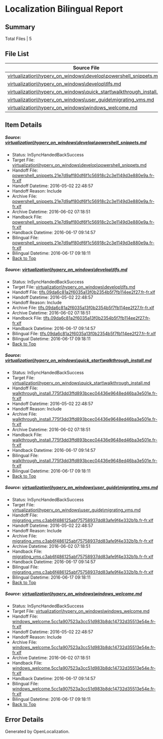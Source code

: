 # <a name='report-top'></a> Localization Bilingual Report

## Summary
 Total Files | 5

## File List
 Source File | Status | Details 
 ----------- | ------ | ------- 
 [virtualization\hyperv_on_windows\develop\powershell_snippets.md](https://github.com/Microsoft/Virtualization-Documentation-Private/blob/e14ede0a2b13de08cea0a955b37a21a150fb88cf/virtualization/hyperv_on_windows/develop/powershell_snippets.md) | InSyncHandedBackSuccess | [Details](#4b8a6905e3497b5fbecf938ea35b6cc57ae37be295)
 [virtualization\hyperv_on_windows\develop\tlfs.md](https://github.com/Microsoft/Virtualization-Documentation-Private/blob/e14ede0a2b13de08cea0a955b37a21a150fb88cf/virtualization/hyperv_on_windows/develop/tlfs.md) | InSyncHandedBackSuccess | [Details](#82b5055c390ce6754403b4de571b4c75298ff46296)
 [virtualization\hyperv_on_windows\quick_start\walkthrough_install.md](https://github.com/Microsoft/Virtualization-Documentation-Private/blob/e14ede0a2b13de08cea0a955b37a21a150fb88cf/virtualization/hyperv_on_windows/quick_start/walkthrough_install.md) | InSyncHandedBackSuccess | [Details](#9e2b16f3e6c9882246a5a4c21683112eaa089ce8176)
 [virtualization\hyperv_on_windows\user_guide\migrating_vms.md](https://github.com/Microsoft/Virtualization-Documentation-Private/blob/e14ede0a2b13de08cea0a955b37a21a150fb88cf/virtualization/hyperv_on_windows/user_guide/migrating_vms.md) | InSyncHandedBackSuccess | [Details](#54db04f9096dc1ef9572594b321f400fbbfeada0202)
 [virtualization\hyperv_on_windows\windows_welcome.md](https://github.com/Microsoft/Virtualization-Documentation-Private/blob/e14ede0a2b13de08cea0a955b37a21a150fb88cf/virtualization/hyperv_on_windows/windows_welcome.md) | InSyncHandedBackSuccess | [Details](#4d5c2ad7515b8b536da30ad2dd3b4ffc2cee5832208)

## Item Details
##### <a name='4b8a6905e3497b5fbecf938ea35b6cc57ae37be295'></a> Source: [virtualization\hyperv_on_windows\develop\powershell_snippets.md](https://github.com/Microsoft/Virtualization-Documentation-Private/blob/e14ede0a2b13de08cea0a955b37a21a150fb88cf/virtualization/hyperv_on_windows/develop/powershell_snippets.md)
* Status: InSyncHandedBackSuccess
* Target File: [virtualization\hyperv_on_windows\develop\powershell_snippets.md](https://github.com/Microsoft/Virtualization-Documentation-Private.fr-fr/blob/1b40e78aba48d1959279f9d589599a5b029580c8/virtualization/hyperv_on_windows/develop/powershell_snippets.md)
* Handoff File: [powershell_snippets.21e7d9aff80df6f1c56918c2c3e1149d3e880e9a.fr-fr.xlf](https://github.com/Microsoft/Virtualization-Documentation-Private.handoff/blob/1308d2f31083989e5b8a054d81d4364c1d6282a8/ol-handoff/Microsoft/Virtualization-Documentation-Private.fr-fr/live/powershell_snippets.21e7d9aff80df6f1c56918c2c3e1149d3e880e9a.fr-fr.xlf)
* Handoff Datetime: 2016-05-02 22:48:57
* Handoff Reason: Include
* Archive File: [powershell_snippets.21e7d9aff80df6f1c56918c2c3e1149d3e880e9a.fr-fr.xlf](https://github.com/Microsoft/Virtualization-Documentation-Private.handoff/blob/1278e57ca13c79b632b5a3274bdd21ef3be25067/ol-handoff/Microsoft/Virtualization-Documentation-Private.fr-fr/live/archive/powershell_snippets.21e7d9aff80df6f1c56918c2c3e1149d3e880e9a.fr-fr.xlf)
* Archive Datetime: 2016-06-02 07:18:51
* Handback File: [powershell_snippets.21e7d9aff80df6f1c56918c2c3e1149d3e880e9a.fr-fr.xlf](https://github.com/Microsoft/Virtualization-Documentation-Private.handback/blob/1ea4f53e07dbd28b8089b6ec34df1093db6f152a/ol-handback/Microsoft/Virtualization-Documentation-Private.fr-fr/live/powershell_snippets.21e7d9aff80df6f1c56918c2c3e1149d3e880e9a.fr-fr.xlf)
* Handback Datetime: 2016-06-17 09:14:57
* Bilingual File: [powershell_snippets.21e7d9aff80df6f1c56918c2c3e1149d3e880e9a.fr-fr.xlf](https://github.com/Microsoft/Virtualization-Documentation-Private.handback/blob/1ea4f53e07dbd28b8089b6ec34df1093db6f152a/ol-handback/Microsoft/Virtualization-Documentation-Private.fr-fr/live/powershell_snippets.21e7d9aff80df6f1c56918c2c3e1149d3e880e9a.fr-fr.xlf)
* Bilingual Datetime: 2016-06-17 09:18:11
* [Back to Top](#report-top)

##### <a name='82b5055c390ce6754403b4de571b4c75298ff46296'></a> Source: [virtualization\hyperv_on_windows\develop\tlfs.md](https://github.com/Microsoft/Virtualization-Documentation-Private/blob/e14ede0a2b13de08cea0a955b37a21a150fb88cf/virtualization/hyperv_on_windows/develop/tlfs.md)
* Status: InSyncHandedBackSuccess
* Target File: [virtualization\hyperv_on_windows\develop\tlfs.md](https://github.com/Microsoft/Virtualization-Documentation-Private.fr-fr/blob/1b40e78aba48d1959279f9d589599a5b029580c8/virtualization/hyperv_on_windows/develop/tlfs.md)
* Handoff File: [tlfs.09da6c81a2f6035a13f0b2354b5f7fb114ee2f27.fr-fr.xlf](https://github.com/Microsoft/Virtualization-Documentation-Private.handoff/blob/1308d2f31083989e5b8a054d81d4364c1d6282a8/ol-handoff/Microsoft/Virtualization-Documentation-Private.fr-fr/live/tlfs.09da6c81a2f6035a13f0b2354b5f7fb114ee2f27.fr-fr.xlf)
* Handoff Datetime: 2016-05-02 22:48:57
* Handoff Reason: Include
* Archive File: [tlfs.09da6c81a2f6035a13f0b2354b5f7fb114ee2f27.fr-fr.xlf](https://github.com/Microsoft/Virtualization-Documentation-Private.handoff/blob/1278e57ca13c79b632b5a3274bdd21ef3be25067/ol-handoff/Microsoft/Virtualization-Documentation-Private.fr-fr/live/archive/tlfs.09da6c81a2f6035a13f0b2354b5f7fb114ee2f27.fr-fr.xlf)
* Archive Datetime: 2016-06-02 07:18:51
* Handback File: [tlfs.09da6c81a2f6035a13f0b2354b5f7fb114ee2f27.fr-fr.xlf](https://github.com/Microsoft/Virtualization-Documentation-Private.handback/blob/1ea4f53e07dbd28b8089b6ec34df1093db6f152a/ol-handback/Microsoft/Virtualization-Documentation-Private.fr-fr/live/tlfs.09da6c81a2f6035a13f0b2354b5f7fb114ee2f27.fr-fr.xlf)
* Handback Datetime: 2016-06-17 09:14:57
* Bilingual File: [tlfs.09da6c81a2f6035a13f0b2354b5f7fb114ee2f27.fr-fr.xlf](https://github.com/Microsoft/Virtualization-Documentation-Private.handback/blob/1ea4f53e07dbd28b8089b6ec34df1093db6f152a/ol-handback/Microsoft/Virtualization-Documentation-Private.fr-fr/live/tlfs.09da6c81a2f6035a13f0b2354b5f7fb114ee2f27.fr-fr.xlf)
* Bilingual Datetime: 2016-06-17 09:18:11
* [Back to Top](#report-top)

##### <a name='9e2b16f3e6c9882246a5a4c21683112eaa089ce8176'></a> Source: [virtualization\hyperv_on_windows\quick_start\walkthrough_install.md](https://github.com/Microsoft/Virtualization-Documentation-Private/blob/e14ede0a2b13de08cea0a955b37a21a150fb88cf/virtualization/hyperv_on_windows/quick_start/walkthrough_install.md)
* Status: InSyncHandedBackSuccess
* Target File: [virtualization\hyperv_on_windows\quick_start\walkthrough_install.md](https://github.com/Microsoft/Virtualization-Documentation-Private.fr-fr/blob/1b40e78aba48d1959279f9d589599a5b029580c8/virtualization/hyperv_on_windows/quick_start/walkthrough_install.md)
* Handoff File: [walkthrough_install.775f3dd3ffd893bcec04436e9648ed46ba3e501e.fr-fr.xlf](https://github.com/Microsoft/Virtualization-Documentation-Private.handoff/blob/1308d2f31083989e5b8a054d81d4364c1d6282a8/ol-handoff/Microsoft/Virtualization-Documentation-Private.fr-fr/live/walkthrough_install.775f3dd3ffd893bcec04436e9648ed46ba3e501e.fr-fr.xlf)
* Handoff Datetime: 2016-05-02 22:48:57
* Handoff Reason: Include
* Archive File: [walkthrough_install.775f3dd3ffd893bcec04436e9648ed46ba3e501e.fr-fr.xlf](https://github.com/Microsoft/Virtualization-Documentation-Private.handoff/blob/1278e57ca13c79b632b5a3274bdd21ef3be25067/ol-handoff/Microsoft/Virtualization-Documentation-Private.fr-fr/live/archive/walkthrough_install.775f3dd3ffd893bcec04436e9648ed46ba3e501e.fr-fr.xlf)
* Archive Datetime: 2016-06-02 07:18:51
* Handback File: [walkthrough_install.775f3dd3ffd893bcec04436e9648ed46ba3e501e.fr-fr.xlf](https://github.com/Microsoft/Virtualization-Documentation-Private.handback/blob/1ea4f53e07dbd28b8089b6ec34df1093db6f152a/ol-handback/Microsoft/Virtualization-Documentation-Private.fr-fr/live/walkthrough_install.775f3dd3ffd893bcec04436e9648ed46ba3e501e.fr-fr.xlf)
* Handback Datetime: 2016-06-17 09:14:57
* Bilingual File: [walkthrough_install.775f3dd3ffd893bcec04436e9648ed46ba3e501e.fr-fr.xlf](https://github.com/Microsoft/Virtualization-Documentation-Private.handback/blob/1ea4f53e07dbd28b8089b6ec34df1093db6f152a/ol-handback/Microsoft/Virtualization-Documentation-Private.fr-fr/live/walkthrough_install.775f3dd3ffd893bcec04436e9648ed46ba3e501e.fr-fr.xlf)
* Bilingual Datetime: 2016-06-17 09:18:11
* [Back to Top](#report-top)

##### <a name='54db04f9096dc1ef9572594b321f400fbbfeada0202'></a> Source: [virtualization\hyperv_on_windows\user_guide\migrating_vms.md](https://github.com/Microsoft/Virtualization-Documentation-Private/blob/e14ede0a2b13de08cea0a955b37a21a150fb88cf/virtualization/hyperv_on_windows/user_guide/migrating_vms.md)
* Status: InSyncHandedBackSuccess
* Target File: [virtualization\hyperv_on_windows\user_guide\migrating_vms.md](https://github.com/Microsoft/Virtualization-Documentation-Private.fr-fr/blob/1b40e78aba48d1959279f9d589599a5b029580c8/virtualization/hyperv_on_windows/user_guide/migrating_vms.md)
* Handoff File: [migrating_vms.c3ab6f486125abf75758937dd83afe9f4e332b1b.fr-fr.xlf](https://github.com/Microsoft/Virtualization-Documentation-Private.handoff/blob/1308d2f31083989e5b8a054d81d4364c1d6282a8/ol-handoff/Microsoft/Virtualization-Documentation-Private.fr-fr/live/migrating_vms.c3ab6f486125abf75758937dd83afe9f4e332b1b.fr-fr.xlf)
* Handoff Datetime: 2016-05-02 22:48:57
* Handoff Reason: Include
* Archive File: [migrating_vms.c3ab6f486125abf75758937dd83afe9f4e332b1b.fr-fr.xlf](https://github.com/Microsoft/Virtualization-Documentation-Private.handoff/blob/1278e57ca13c79b632b5a3274bdd21ef3be25067/ol-handoff/Microsoft/Virtualization-Documentation-Private.fr-fr/live/archive/migrating_vms.c3ab6f486125abf75758937dd83afe9f4e332b1b.fr-fr.xlf)
* Archive Datetime: 2016-06-02 07:18:51
* Handback File: [migrating_vms.c3ab6f486125abf75758937dd83afe9f4e332b1b.fr-fr.xlf](https://github.com/Microsoft/Virtualization-Documentation-Private.handback/blob/1ea4f53e07dbd28b8089b6ec34df1093db6f152a/ol-handback/Microsoft/Virtualization-Documentation-Private.fr-fr/live/migrating_vms.c3ab6f486125abf75758937dd83afe9f4e332b1b.fr-fr.xlf)
* Handback Datetime: 2016-06-17 09:14:57
* Bilingual File: [migrating_vms.c3ab6f486125abf75758937dd83afe9f4e332b1b.fr-fr.xlf](https://github.com/Microsoft/Virtualization-Documentation-Private.handback/blob/1ea4f53e07dbd28b8089b6ec34df1093db6f152a/ol-handback/Microsoft/Virtualization-Documentation-Private.fr-fr/live/migrating_vms.c3ab6f486125abf75758937dd83afe9f4e332b1b.fr-fr.xlf)
* Bilingual Datetime: 2016-06-17 09:18:11
* [Back to Top](#report-top)

##### <a name='4d5c2ad7515b8b536da30ad2dd3b4ffc2cee5832208'></a> Source: [virtualization\hyperv_on_windows\windows_welcome.md](https://github.com/Microsoft/Virtualization-Documentation-Private/blob/e14ede0a2b13de08cea0a955b37a21a150fb88cf/virtualization/hyperv_on_windows/windows_welcome.md)
* Status: InSyncHandedBackSuccess
* Target File: [virtualization\hyperv_on_windows\windows_welcome.md](https://github.com/Microsoft/Virtualization-Documentation-Private.fr-fr/blob/1b40e78aba48d1959279f9d589599a5b029580c8/virtualization/hyperv_on_windows/windows_welcome.md)
* Handoff File: [windows_welcome.5cc1a907523a3cc51d983b8dc14732d35513e54e.fr-fr.xlf](https://github.com/Microsoft/Virtualization-Documentation-Private.handoff/blob/1308d2f31083989e5b8a054d81d4364c1d6282a8/ol-handoff/Microsoft/Virtualization-Documentation-Private.fr-fr/live/windows_welcome.5cc1a907523a3cc51d983b8dc14732d35513e54e.fr-fr.xlf)
* Handoff Datetime: 2016-05-02 22:48:57
* Handoff Reason: Include
* Archive File: [windows_welcome.5cc1a907523a3cc51d983b8dc14732d35513e54e.fr-fr.xlf](https://github.com/Microsoft/Virtualization-Documentation-Private.handoff/blob/1278e57ca13c79b632b5a3274bdd21ef3be25067/ol-handoff/Microsoft/Virtualization-Documentation-Private.fr-fr/live/archive/windows_welcome.5cc1a907523a3cc51d983b8dc14732d35513e54e.fr-fr.xlf)
* Archive Datetime: 2016-06-02 07:18:51
* Handback File: [windows_welcome.5cc1a907523a3cc51d983b8dc14732d35513e54e.fr-fr.xlf](https://github.com/Microsoft/Virtualization-Documentation-Private.handback/blob/1ea4f53e07dbd28b8089b6ec34df1093db6f152a/ol-handback/Microsoft/Virtualization-Documentation-Private.fr-fr/live/windows_welcome.5cc1a907523a3cc51d983b8dc14732d35513e54e.fr-fr.xlf)
* Handback Datetime: 2016-06-17 09:14:57
* Bilingual File: [windows_welcome.5cc1a907523a3cc51d983b8dc14732d35513e54e.fr-fr.xlf](https://github.com/Microsoft/Virtualization-Documentation-Private.handback/blob/1ea4f53e07dbd28b8089b6ec34df1093db6f152a/ol-handback/Microsoft/Virtualization-Documentation-Private.fr-fr/live/windows_welcome.5cc1a907523a3cc51d983b8dc14732d35513e54e.fr-fr.xlf)
* Bilingual Datetime: 2016-06-17 09:18:11
* [Back to Top](#report-top)


## Error Details

Generated by OpenLocalization.

